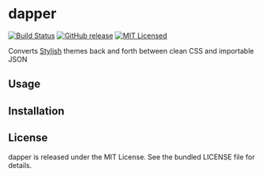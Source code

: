 dapper
=========

[![Build Status](https://img.shields.io/travis/com/akerl/dapper.svg)](https://travis-ci.com/akerl/dapper)
[![GitHub release](https://img.shields.io/github/release/akerl/dapper.svg)](https://github.com/akerl/dapper/releases)
[![MIT Licensed](https://img.shields.io/badge/license-MIT-green.svg)](https://tldrlegal.com/license/mit-license)

Converts [Stylish](https://userstyles.org/) themes back and forth between clean CSS and importable JSON

## Usage

## Installation

## License

dapper is released under the MIT License. See the bundled LICENSE file for details.
